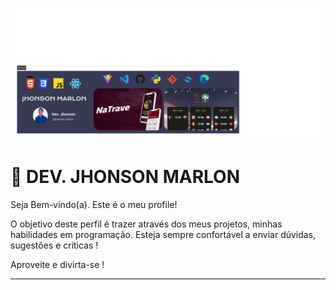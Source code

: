 ![ imagem ](./profile.readme.png)

# 🚀 DEV. JHONSON MARLON 

Seja Bem-vindo(a). Este é o meu profile!

O objetivo deste perfil é trazer através dos meus projetos, minhas habilidades em programação.
Esteja sempre confortável a enviar dúvidas, sugestões e críticas !

Aproveite e divirta-se !

---
